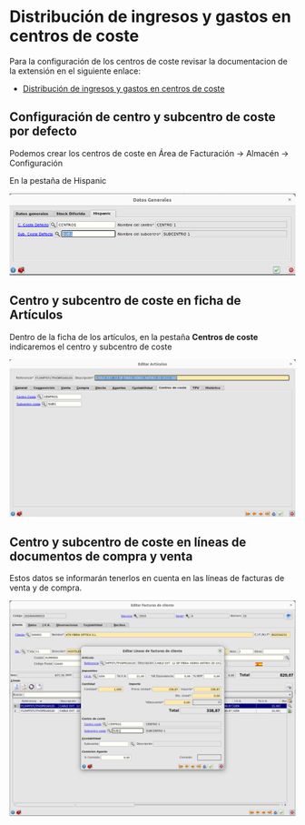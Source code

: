 # Distribución de ingresos y gastos en centros de coste

Para la configuración de los centros de coste revisar la documentacion de la extensión en el siguiente enlace:

* [Distribución de ingresos y gastos en centros de coste](../../../extensiones/centros_coste/centroscoste.md)

## Configuración de centro y subcentro de coste por defecto

Podemos crear los centros de coste en Área de Facturación -> Almacén -> Configuración

En la pestaña de Hispanic

![centro_subcentro_defecto](./img/centro_subcentro_defecto.png)

## Centro y subcentro de coste en ficha de Artículos

Dentro de la ficha de los artículos, en la pestaña **Centros de coste** indicaremos el centro y subcentro de coste

![articulos](./img/centrocoste_articulos.png)


## Centro y subcentro de coste en líneas de documentos de compra y venta

Estos datos se informarán tenerlos en cuenta en las líneas de facturas de venta y de compra.

![lineas_documentos](./img/centrocoste_lineas.png)

